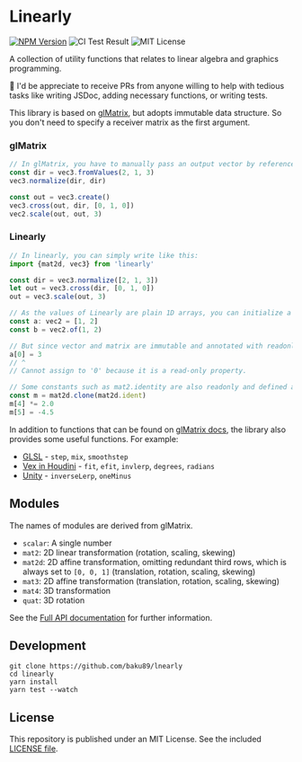 # Linearly

[![NPM Version](https://img.shields.io/npm/v/linearly.svg)](https://www.npmjs.com/package/linearly)
![CI Test Result](https://github.com/baku89/linearly/actions/workflows/ci.yml/badge.svg)
![MIT License](https://img.shields.io/npm/l/linearly.svg)

A collection of utility functions that relates to linear algebra and graphics programming.

🍡 I'd be appreciate to receive PRs from anyone willing to help with tedious tasks like writing JSDoc, adding necessary functions, or writing tests.

This library is based on [glMatrix](https://github.com/toji/gl-matrix), but adopts immutable data structure. So you don't need to specify a receiver matrix as the first argument.

### glMatrix

```js
// In glMatrix, you have to manually pass an output vector by reference to reuse allocated memory space efficiently.
const dir = vec3.fromValues(2, 1, 3)
vec3.normalize(dir, dir)

const out = vec3.create()
vec3.cross(out, dir, [0, 1, 0])
vec2.scale(out, out, 3)
```

### Linearly

```ts
// In linearly, you can simply write like this:
import {mat2d, vec3} from 'linearly'

const dir = vec3.normalize([2, 1, 3])
let out = vec3.cross(dir, [0, 1, 0])
out = vec3.scale(out, 3)

// As the values of Linearly are plain 1D arrays, you can initialize a vector by either way.
const a: vec2 = [1, 2]
const b = vec2.of(1, 2)

// But since vector and matrix are immutable and annotated with readonly flags, a mutation such as below are handled as an error in TypeScript.
a[0] = 3
// ^
// Cannot assign to '0' because it is a read-only property.

// Some constants such as mat2.identity are also readonly and defined as frozen array (applied Object.freeze). You can use `clone` to mutate them.
const m = mat2d.clone(mat2d.ident)
m[4] *= 2.0
m[5] = -4.5
```

In addition to functions that can be found on [glMatrix docs](https://glmatrix.net/), the library also provides some useful functions. For example:

- [GLSL](https://registry.khronos.org/OpenGL-Refpages/gl4/html/indexflat.php) - `step`, `mix`, `smoothstep`
- [Vex in Houdini](https://www.sidefx.com/docs/houdini/vex/functions/) - `fit`, `efit`, `invlerp`, `degrees`, `radians`
- [Unity](https://docs.unity3d.com/Manual/index.html) - `inverseLerp`, `oneMinus`

## Modules

The names of modules are derived from glMatrix.

- `scalar`: A single number
- `mat2`: 2D linear transformation (rotation, scaling, skewing)
- `mat2d`: 2D affine transformation, omitting redundant third rows, which is always set to `[0, 0, 1]` (translation, rotation, scaling, skewing)
- `mat3`: 2D affine transformation (translation, rotation, scaling, skewing)
- `mat4`: 3D transformation
- `quat`: 3D rotation

See the [Full API documentation](https://baku89.github.io/linearly) for further information.

## Development

```
git clone https://github.com/baku89/lnearly
cd linearly
yarn install
yarn test --watch
```

## License

This repository is published under an MIT License. See the included [LICENSE file](./LICENSE).
